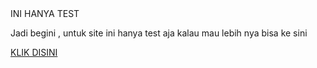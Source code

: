<!DOCTYPE html>
<html lang="en">
<head>
    <meta charset="UTF-8">
    <meta name="viewport" content="width=device-width, initial-scale=1.0">
    <title>Hanya Tester</title>
</head>
<style></style>
<body> 
    <div class="container"> <div class="logo">INI HANYA TEST </div>
    <p>Jadi begini , untuk site ini hanya test aja kalau mau lebih nya bisa ke sini</p>
    </div>
    <a href="https://www.google.com/search?q=sapril+ganteng&rlz=1C1GCEU_enKH1161KH1161&oq=sapril+ganteng&gs_lcrp=EgZjaHJvbWUqCAgAEEUYJxg7MggIABBFGCcYOzIJCAEQABgKGIAEMgkIAhAAGAoYgAQyCQgDEAAYChiABDIJCAQQABgKGIAEMg8IBRAuGAoYxwEY0QMYgAQyCQgGEC4YChiABDIJCAcQABgKGIAEMgkICBAuGAoYgAQyCQgJEAAYChiABNIBCDE5NTdqMGo3qAIAsAIA&sourceid=chrome&ie=UTF-8"
    <button>KLIK DISINI</button>
</body>
</html>
